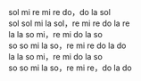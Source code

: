 sol mi re mi re do，do la sol  
sol sol mi la sol，re mi re do la re  
la la so mi，re mi do la so  
so so mi la so，re mi re do la do  
la la so mi，re mi do la so  
so so mi la so，re mi re，do la do    

